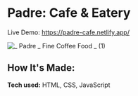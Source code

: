 # Padre: Cafe & Eatery

Live Demo: https://padre-cafe.netlify.app/

![_ Padre _ Fine Coffee   Food _ (1)](https://user-images.githubusercontent.com/101066358/170638348-34a0d5e0-690c-4619-8f71-1ef64ac30585.gif)


## How It's Made:

**Tech used:** HTML, CSS, JavaScript


